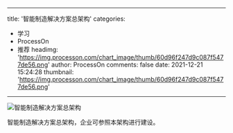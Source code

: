 
---
title: '智能制造解决方案总架构'
categories: 
 - 学习
 - ProcessOn
 - 推荐
headimg: 'https://img.processon.com/chart_image/thumb/60d96f247d9c087f5477de56.png'
author: ProcessOn
comments: false
date: 2021-12-21 15:24:28
thumbnail: 'https://img.processon.com/chart_image/thumb/60d96f247d9c087f5477de56.png'
---

<div>   
<img class="thumb" alt="智能制造解决方案总架构" src="https://img.processon.com/chart_image/thumb/60d96f247d9c087f5477de56.png" referrerpolicy="no-referrer">
<p>智能制造解决方案总架构，企业可参照本架构进行建设。</p>  
</div>
            